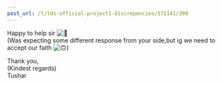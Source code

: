 ```yaml
---
post_url: /t/tds-official-project1-discrepencies/171141/399
---
```

Happy to help sir ![:saluting_face:](https://emoji.discourse-cdn.com/google/saluting_face.png?v=14 ":saluting_face:")  
(Was expecting some different response from your side,but ig we need to accept our faith ![:upside_down_face:](https://emoji.discourse-cdn.com/google/upside_down_face.png?v=14 ":upside_down_face:"))

Thank you,  
(Kindest regards)  
Tushar